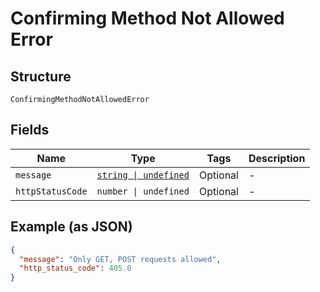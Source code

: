 
# Confirming Method Not Allowed Error

## Structure

`ConfirmingMethodNotAllowedError`

## Fields

| Name | Type | Tags | Description |
|  --- | --- | --- | --- |
| `message` | [`string \| undefined`](../../doc/models/string-enum.md) | Optional | - |
| `httpStatusCode` | `number \| undefined` | Optional | - |

## Example (as JSON)

```json
{
  "message": "Only GET, POST requests allowed",
  "http_status_code": 405.0
}
```

